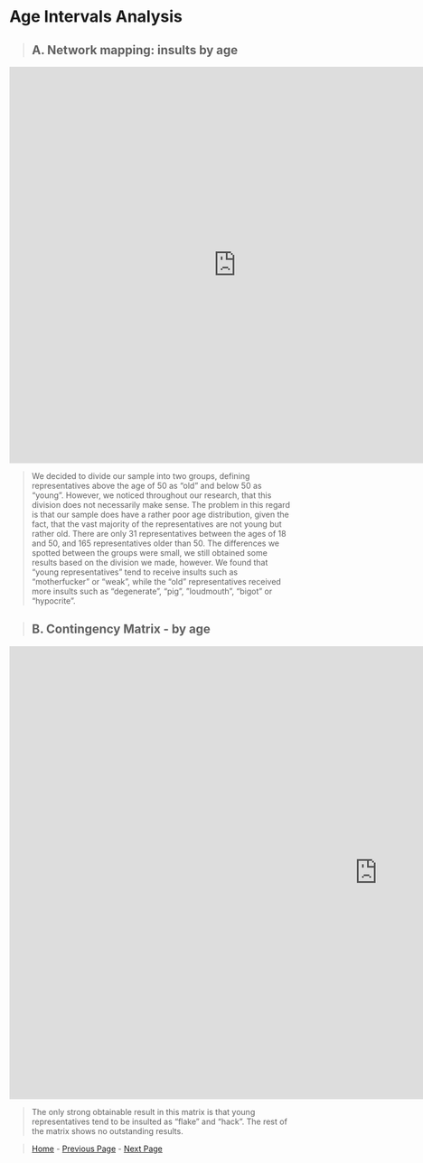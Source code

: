 # Age Intervals Analysis

> ## A. Network mapping: insults by age 
<iframe src="https://documents.cortext.net/5739/5739314b2c740a54af4338561691288b/53425/maps/hn-usrep26876_7218top150-ISItermsinsultsintweets-ISItermsage_bigdatabase-chi2cooc-99999-oT0.09-9999-louFalse.pdf" frameborder="0" style="overflow:hidden;border:1px solid #DDDDDD;" width="800" height="700" allowfullscreen></iframe>

> We decided to divide our sample into two groups, defining representatives above the age of 50 as “old” and below 50 as “young”. However, we noticed throughout our research, that this division does not necessarily make sense. The problem in this regard is that our sample does have a rather poor age distribution, given the fact, that the vast majority of the representatives are not young but rather old. There are only 31 representatives between the ages of 18 and 50, and 165 representatives older than 50. The differences we spotted between the groups were small, we still obtained some results based on the division we made, however. We found that “young representatives” tend to receive insults such as “motherfucker” or “weak”, while the “old” representatives received more insults such as “degenerate”, “pig”, ”loudmouth”, “bigot” or “hypocrite”.

> ## B.  Contingency Matrix - by age 
<iframe src="https://documents.cortext.net/1c76/1c76c1ce2336ad26ca23a4757219cfa9/53436/contingency_matrix-usrep2-logFalse-ISItermsage_bigdatabase-ISItermsinsultsintweets-y6876_7218-reordered-nFchi2.pdf" frameborder="0" style="overflow:hidden;border:1px solid #DDDDDD;" width="1300" height="800" allowfullscreen></iframe>

> The only strong obtainable result in this matrix is that young representatives tend to be insulted as “flake” and “hack”. The rest of the matrix shows no outstanding results. 

> [Home](index.md) - [Previous Page](page2.md) - [Next Page](page4.md)
